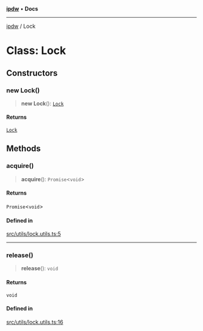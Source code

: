 [**ipdw**](../README.md) • **Docs**

***

[ipdw](../globals.md) / Lock

# Class: Lock

## Constructors

### new Lock()

> **new Lock**(): [`Lock`](Lock.md)

#### Returns

[`Lock`](Lock.md)

## Methods

### acquire()

> **acquire**(): `Promise`\<`void`\>

#### Returns

`Promise`\<`void`\>

#### Defined in

[src/utils/lock.utils.ts:5](https://github.com/ansi-code/ipdw/blob/ddce49f30075d034810cb5fb58d4bd8d0a9b98e6/src/utils/lock.utils.ts#L5)

***

### release()

> **release**(): `void`

#### Returns

`void`

#### Defined in

[src/utils/lock.utils.ts:16](https://github.com/ansi-code/ipdw/blob/ddce49f30075d034810cb5fb58d4bd8d0a9b98e6/src/utils/lock.utils.ts#L16)

